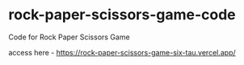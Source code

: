 # rock-paper-scissors-game-code
Code for Rock Paper Scissors Game

access here - https://rock-paper-scissors-game-six-tau.vercel.app/
